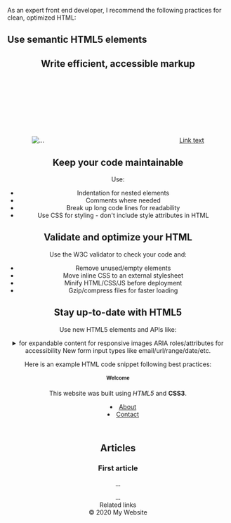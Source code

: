 <p>As an expert front end developer, I recommend the following practices for clean, optimized HTML:</p>

<h2>Use semantic HTML5 elements</h2>

<header>
  <nav>
  <main>
  <section>
  <article>
  <aside>
  <footer>

<h2>Write efficient, accessible markup</h2>

<img alt="..." />
<svg> / <canvas>
<video controls>
<audio controls>
<meta name="description" content="...">
<a href="..."><span>Link text</span></a>

<h2>Keep your code maintainable</h2>

<p>Use:</p>  
<ul>
  <li>Indentation for nested elements</li>
  <li>Comments where needed</li>
  <li>Break up long code lines for readability</li>
  <li>Use CSS for styling - don't include style attributes in HTML</li>
</ul>

<h2>Validate and optimize your HTML</h2>

<p>Use the W3C validator to check your code and:</p>
<ul>
  <li>Remove unused/empty elements</li>
  <li>Move inline CSS to an external stylesheet</li>
  <li>Minify HTML/CSS/JS before deployment</li>
  <li>Gzip/compress files for faster loading</li>
</ul>

<h2>Stay up-to-date with HTML5</h2>

<p>Use new HTML5 elements and APIs like:</p>

<details>/<summary> for expandable content
<picture> for responsive images
ARIA roles/attributes for accessibility
New form input types like email/url/range/date/etc.

<p>Here is an example HTML code snippet following best practices:</p>

<!DOCTYPE html>
<html lang="en">
<head>
  <meta charset="UTF-8">
  <meta name="viewport" content="width=device-width, initial-scale=1.0">
  <title>Example</title>
</head>
<body>
  <h1>Welcome</h1>
  <p>This <span>website</span> was built using <em>HTML5</em> and <strong>CSS3</strong>.</p>

  <header>
    <nav>
      <ul>
        <li><a href="about.html">About</a></li>
        <li><a href="contact.html">Contact</a></li>
      </ul>
    </nav>
  </header>

  <main>
    <section>
      <h2>Articles</h2>
      <article>
        <h3>First article</h3>
        <p>...</p>
      </article>
      <article>...</article>
    </section>
    <aside>Related links</aside>
  </main>

  <footer>&copy; 2020 My Website</footer>
</body>
</html>
